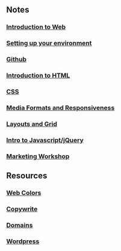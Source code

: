 ## Notes

### [Introduction to Web](https://github.com/UMInteractive/Weblab/blob/master/notes/1-Intro-to-the-WWW.md)

### [Setting up your environment](https://github.com/UMInteractive/Weblab/blob/master/notes/Setting-Up-Your-Environment.md)

### [Github](https://github.com/UMInteractive/Weblab/blob/master/notes/Github.md)

### [Introduction to HTML](https://github.com/UMInteractive/Weblab/blob/master/notes/2-HTML.md)

### [CSS](https://github.com/UMInteractive/Weblab/blob/master/notes/3-CSS.md)

### [Media Formats and Responsiveness](https://github.com/UMInteractive/Weblab/blob/master/notes/4-Media-Queries.md)

### [Layouts and Grid](https://github.com/UMInteractive/Weblab/blob/master/notes/5-Layout.md)

### [Intro to Javascript/jQuery](https://github.com/UMInteractive/Weblab/blob/master/notes/6-Javascript.md)

<!-- ### [jQuery plugin](https://github.com/UMInteractive/Weblab/blob/master/notes/7-jQuery-Plugins.md) -->

### [Marketing Workshop](https://github.com/UMInteractive/Weblab/blob/master/notes/9-S.E.O..md)

## Resources

### [Web Colors](https://github.com/UMInteractive/Weblab/blob/master/notes/WebColors.md)

### [Copywrite](https://github.com/UMInteractive/Weblab/blob/master/notes/Copywrite.md)

### [Domains](https://github.com/UMInteractive/Weblab/blob/master/notes/8-Domains.md)

### [Wordpress](https://github.com/UMInteractive/Weblab/blob/master/notes/Wordpress.md)


<!-- ### []()

### []()

### []() -->
